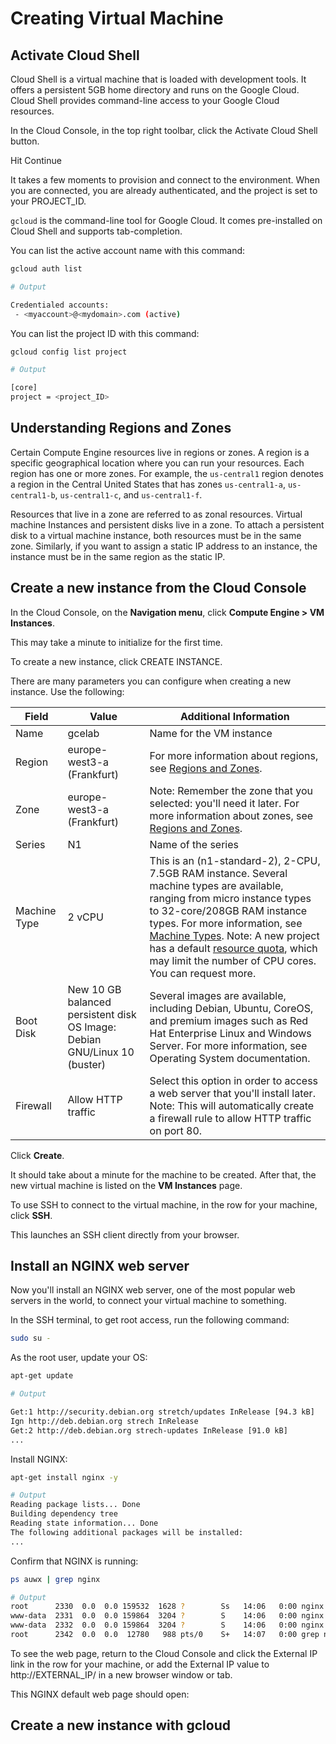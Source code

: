 # Creating Virtual Machine


## Activate Cloud Shell
Cloud Shell is a virtual machine that is loaded with development tools. It offers a persistent 5GB home directory and runs on the Google Cloud. Cloud Shell provides command-line access to your Google Cloud resources.

In the Cloud Console, in the top right toolbar, click the Activate Cloud Shell button.

Hit Continue

It takes a few moments to provision and connect to the environment. When you are connected, you are already authenticated, and the project is set to your PROJECT_ID.

`gcloud` is the command-line tool for Google Cloud. It comes pre-installed on Cloud Shell and supports tab-completion.

You can list the active account name with this command:

```bash
gcloud auth list

# Output

Credentialed accounts:
 - <myaccount>@<mydomain>.com (active)
```

You can list the project ID with this command:

```bash
gcloud config list project

# Output

[core]
project = <project_ID>
```

## Understanding Regions and Zones
Certain Compute Engine resources live in regions or zones. A region is a specific geographical location where you can run your resources. Each region has one or more zones. For example, the `us-central1` region denotes a region in the Central United States that has zones `us-central1-a`, `us-central1-b`, `us-central1-c`, and `us-central1-f`.

Resources that live in a zone are referred to as zonal resources. Virtual machine Instances and persistent disks live in a zone. To attach a persistent disk to a virtual machine instance, both resources must be in the same zone. Similarly, if you want to assign a static IP address to an instance, the instance must be in the same region as the static IP.

## Create a new instance from the Cloud Console

In the Cloud Console, on the **Navigation menu**, click **Compute Engine > VM Instances**.

This may take a minute to initialize for the first time.

To create a new instance, click CREATE INSTANCE.

There are many parameters you can configure when creating a new instance. Use the following:

|Field|Value|Additional Information|
|--------------|--------------|--------------|
|Name|gcelab|Name for the VM instance|
|Region|europe-west3-a (Frankfurt)|For more information about regions, see [Regions and Zones](https://cloud.google.com/compute/docs/regions-zones).|
|Zone|europe-west3-a (Frankfurt)|Note: Remember the zone that you selected: you'll need it later. For more information about zones, see [Regions and Zones](https://cloud.google.com/compute/docs/regions-zones).|
|Series|N1|Name of the series|
|Machine Type|2 vCPU|This is an (n1-standard-2), 2-CPU, 7.5GB RAM instance. Several machine types are available, ranging from micro instance types to 32-core/208GB RAM instance types. For more information, see [Machine Types](https://cloud.google.com/compute/docs/machine-types). Note: A new project has a default [resource quota](https://cloud.google.com/compute/quotas), which may limit the number of CPU cores. You can request more.|
|Boot Disk|New 10 GB balanced persistent disk OS Image: Debian GNU/Linux 10 (buster)|Several images are available, including Debian, Ubuntu, CoreOS, and premium images such as Red Hat Enterprise Linux and Windows Server. For more information, see Operating System documentation.|
|Firewall|Allow HTTP traffic|Select this option in order to access a web server that you'll install later. Note: This will automatically create a firewall rule to allow HTTP traffic on port 80.|


Click **Create**.

It should take about a minute for the machine to be created. After that, the new virtual machine is listed on the **VM Instances** page.

To use SSH to connect to the virtual machine, in the row for your machine, click **SSH**.

This launches an SSH client directly from your browser.

## Install an NGINX web server
Now you'll install an NGINX web server, one of the most popular web servers in the world, to connect your virtual machine to something.

In the SSH terminal, to get root access, run the following command:

```bash
sudo su -
```

As the root user, update your OS:

```bash
apt-get update

# Output

Get:1 http://security.debian.org stretch/updates InRelease [94.3 kB]
Ign http://deb.debian.org strech InRelease
Get:2 http://deb.debian.org strech-updates InRelease [91.0 kB]
...
```

Install NGINX:

```bash
apt-get install nginx -y

# Output
Reading package lists... Done
Building dependency tree
Reading state information... Done
The following additional packages will be installed:
...
```

Confirm that NGINX is running:

```bash
ps auwx | grep nginx

# Output
root      2330  0.0  0.0 159532  1628 ?        Ss   14:06   0:00 nginx: master process /usr/sbin/nginx -g daemon on; master_process on;
www-data  2331  0.0  0.0 159864  3204 ?        S    14:06   0:00 nginx: worker process
www-data  2332  0.0  0.0 159864  3204 ?        S    14:06   0:00 nginx: worker process
root      2342  0.0  0.0  12780   988 pts/0    S+   14:07   0:00 grep nginx
```

To see the web page, return to the Cloud Console and click the External IP link in the row for your machine, or add the External IP value to http://EXTERNAL_IP/ in a new browser window or tab.

This NGINX default web page should open:


## Create a new instance with gcloud